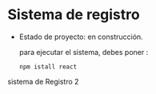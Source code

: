 <h1> Sistema de registro</h1>

- Estado de proyecto: en construcción.

  para ejecutar el sistema, debes poner :

  ```npm istall react```

sistema de Registro 2
